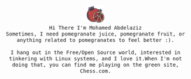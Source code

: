 <p align="center">
  <img src="assets/pomegranate.png"  width="50px" height="50px">
  <br>
  <samp>
    Hi There I'm Mohamed Abdelaziz
    <br>Sometimes, I need pomegranate juice, pomegranate fruit, or anything related to pomegranates to feel better :).<br><br>
  </samp>
   <samp>
 I hang out in the Free/Open Source world, interested in tinkering with Linux systems, and I love it.When I'm not doing that, you can find me playing on the green site, Chess.com.
  </samp>  
</p>
